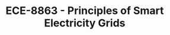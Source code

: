 ---
layout: course
title: ECE-8863 - Principles of Smart Electricity Grids
aliases: 
course_id: ECE-8863
permalink: /ECE-8863/
avg_difficulty: 0
avg_rating: 0
avg_workload: 0
---